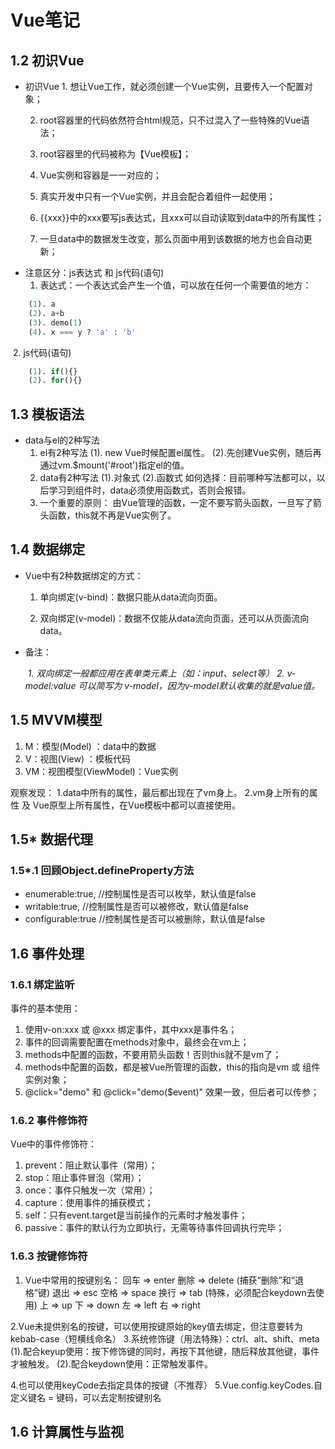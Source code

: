 # Vue笔记

## 1.2 初识Vue
- 初识Vue
    	1.  想让Vue工作，就必须创建一个Vue实例，且要传入一个配置对象；

    2. root容器里的代码依然符合html规范，只不过混入了一些特殊的Vue语法；

    3. root容器里的代码被称为【Vue模板】；

    4. Vue实例和容器是一一对应的；

    5. 真实开发中只有一个Vue实例，并且会配合着组件一起使用；

    6. {{xxx}}中的xxx要写js表达式，且xxx可以自动读取到data中的所有属性；

    7. 一旦data中的数据发生改变，那么页面中用到该数据的地方也会自动更新；


* 注意区分：js表达式 和 js代码(语句)
   	1. 表达式：一个表达式会产生一个值，可以放在任何一个需要值的地方：

```python
    (1). a
    (2). a+b
    (3). demo(1)
    (4). x === y ? 'a' : 'b'
```
​	2. js代码(语句)

```python
    (1). if(){}
    (2). for(){}
```


## 1.3 模板语法
- data与el的2种写法
    1. el有2种写法
        (1). new Vue时候配置el属性。
        (2).先创建Vue实例，随后再通过vm.$mount('#root')指定el的值。
    2. data有2种写法
        (1).对象式
        (2).函数式
            如何选择：目前哪种写法都可以，以后学习到组件时，data必须使用函数式，否则会报错。
    3. 一个重要的原则：
                        由Vue管理的函数，一定不要写箭头函数，一旦写了箭头函数，this就不再是Vue实例了。

## 1.4 数据绑定

* Vue中有2种数据绑定的方式：

  1. 单向绑定(v-bind)：数据只能从data流向页面。
  
  2. 双向绑定(v-model)：数据不仅能从data流向页面，还可以从页面流向data。
  
* 备注：

  ​	*1. 双向绑定一般都应用在表单类元素上（如：input、select等）*
  ​	*2. v-model:value 可以简写为 v-model，因为v-model默认收集的就是value值。*



## 1.5 MVVM模型

1. M：模型(Model) ：data中的数据
2. V：视图(View) ：模板代码
3. VM：视图模型(ViewModel)：Vue实例

观察发现：
	1.data中所有的属性，最后都出现在了vm身上。
	2.vm身上所有的属性 及 Vue原型上所有属性，在Vue模板中都可以直接使用。

## 1.5* 数据代理

### 1.5*.1 回顾Object.defineProperty方法
* enumerable:true, //控制属性是否可以枚举，默认值是false
* writable:true, //控制属性是否可以被修改，默认值是false
* configurable:true //控制属性是否可以被删除，默认值是false

## 1.6 事件处理
### 1.6.1 绑定监听
事件的基本使用：
  1. 使用v-on:xxx 或 @xxx 绑定事件，其中xxx是事件名；
  2. 事件的回调需要配置在methods对象中，最终会在vm上；
  3. methods中配置的函数，不要用箭头函数！否则this就不是vm了；
  4. methods中配置的函数，都是被Vue所管理的函数，this的指向是vm 或 组件实例对象；
  5. @click="demo" 和 @click="demo($event)" 效果一致，但后者可以传参；
### 1.6.2 事件修饰符
Vue中的事件修饰符：
1. prevent：阻止默认事件（常用）；
2. stop：阻止事件冒泡（常用）；
3. once：事件只触发一次（常用）；
4. capture：使用事件的捕获模式；
5. self：只有event.target是当前操作的元素时才触发事件；
6. passive：事件的默认行为立即执行，无需等待事件回调执行完毕；
### 1.6.3 按键修饰符
1. Vue中常用的按键别名：
							回车 => enter
							删除 => delete (捕获“删除”和“退格”键)
							退出 => esc
							空格 => space
							换行 => tab (特殊，必须配合keydown去使用)
							上 => up
							下 => down
							左 => left
							右 => right

2.Vue未提供别名的按键，可以使用按键原始的key值去绑定，但注意要转为kebab-case（短横线命名）
3.系统修饰键（用法特殊）：ctrl、alt、shift、meta
							(1).配合keyup使用：按下修饰键的同时，再按下其他键，随后释放其他键，事件才被触发。
							(2).配合keydown使用：正常触发事件。

4.也可以使用keyCode去指定具体的按键（不推荐）
5.Vue.config.keyCodes.自定义键名 = 键码，可以去定制按键别名

## 1.6 计算属性与监视